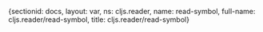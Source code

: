 {sectionid: docs, layout: var, ns: cljs.reader, name: read-symbol, full-name: cljs.reader/read-symbol,
  title: cljs.reader/read-symbol}
